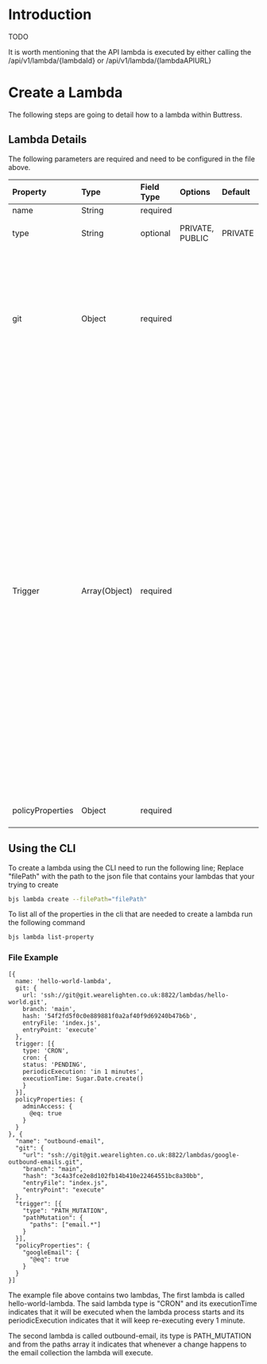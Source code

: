 # Introduction
TODO

It is worth mentioning that the API lambda is executed by either calling the /api/v1/lambda/{lambdaId} or /api/v1/lambda/{lambdaAPIURL}

# Create a Lambda
The following steps are going to detail how to a lambda within Buttress.

## Lambda Details
The following parameters are required and need to be configured in the file above.

| Property | Type | Field Type | Options | Default | Description
| :- | :- | :- | :- | :- | :-
| name | String | required | | | The name of the buttress lambda
| type | String | optional | PRIVATE, PUBLIC | PRIVATE | An optional type that determines whether a lambda can publicly executed or not
| git | Object | required | | | The lambda git information<ul><li> url - String - required - git repo url</li><li> hash - String - required - git hash</li><li> branch - String - required - git branch</li><li> entryFile - String - required - lambda entry file</li><li> entryPoint - String - required - lambda entry function to be executed</li></ul>
| Trigger | Array(Object) | required | | | Lambda triggers information<ul><li> type - String - required - CRON, PATH_MUTATION_API_ENDPOINT - CRON - Lambda type</li><li> cron - Object - optional - Contains information about the cron such as execution time, etc.<ul><li>executionTime - Date - optional - Lambda execution time</li><li>periodicExecution - String - optional - When the lambde should re-execute</li><li>status - String - optional - PENDING, RUNNING, ERROR, PAUSE - PENDING - Lambda cron's status</li></ul></li><li>apiEndpoint - Object - optional - Contains information about the API such as endpoint, etc.<ul><li>method - String - optional - GET,POST - GET - Lambda's API endpoint method</li><li>url - String - optional - Lambda's API url</li><li>type - String - optional - ASYNC, SYNC - ASYNC - Lambda's execution type</li><li>redirect - String - optional - A redirect flag that redirect lambda's response to another domain</li></ul></li><li>pathMutation - Object - optional - Contains the paths that execute lambda whenever a change happens<ul><li>paths - Array(String) - optional - The paths that execute lambda</li></ul></li></ul>
| policyProperties | Object | required | | | The policy properties that determines which policy to apply to any request that lambda make

## Using the CLI
To create a lambda using the CLI need to run the following line; Replace "filePath" with the path to the json file that contains your lambdas that your trying to create
```bash
bjs lambda create --filePath="filePath"
```

To list all of the properties in the cli that are needed to create a lambda run the following command
```bash
bjs lambda list-property
```

### File Example
```
[{
  name: 'hello-world-lambda',
  git: {
    url: 'ssh://git@git.wearelighten.co.uk:8822/lambdas/hello-world.git',
    branch: 'main',
    hash: '54f2fd5f0c0e889881f0a2af40f9d69240b47b6b',
    entryFile: 'index.js',
    entryPoint: 'execute'
  },
  trigger: [{
    type: 'CRON',
    cron: {
    status: 'PENDING',
    periodicExecution: 'in 1 minutes',
    executionTime: Sugar.Date.create()
    }
  }],
  policyProperties: {
    adminAccess: {
      @eq: true
    }
  }
}, {
  "name": "outbound-email",
  "git": {
    "url": "ssh://git@git.wearelighten.co.uk:8822/lambdas/google-outbound-emails.git",
    "branch": "main",
    "hash": "3c4a3fce2e8d102fb14b410e22464551bc8a30bb",
    "entryFile": "index.js",
    "entryPoint": "execute"
  },
  "trigger": [{
    "type": "PATH_MUTATION",
    "pathMutation": {
      "paths": ["email.*"]
    }
  }],
  "policyProperties": {
    "googleEmail": {
      "@eq": true
    }
  }
}]
```

The example file above contains two lambdas, The first lambda is called hello-world-lambda. The said lambda type is "CRON" and its executionTime indicates that it will be executed when the lambda process starts and its periodicExecution indicates that it will keep re-executing every 1 minute.

The second lambda is called outbound-email, its type is PATH_MUTATION and from the paths array it indicates that whenever a change happens to the email collection the lambda will execute.